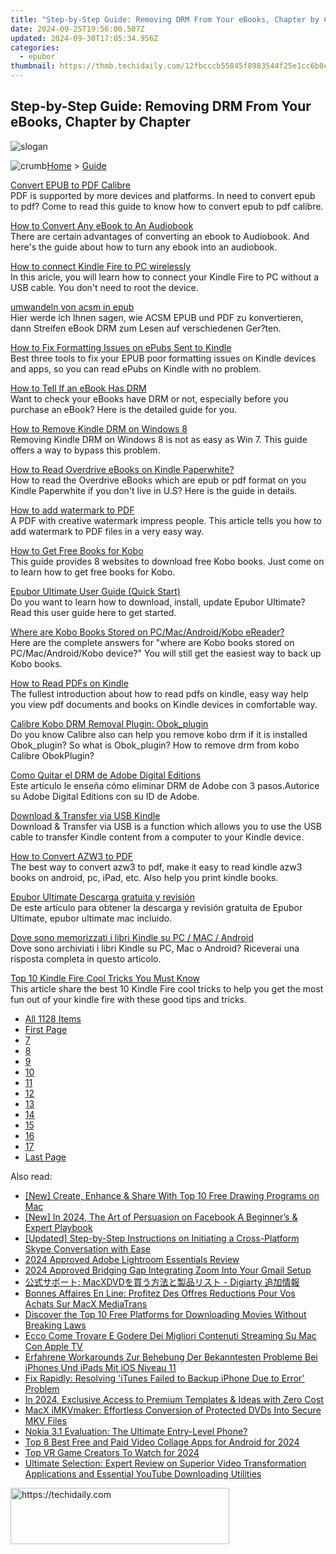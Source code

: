 ```yaml
---
title: "Step-by-Step Guide: Removing DRM From Your eBooks, Chapter by Chapter"
date: 2024-09-25T19:56:00.507Z
updated: 2024-09-30T17:05:34.956Z
categories:
  - epubor
thumbnail: https://thmb.techidaily.com/12fbcccb55845f8983544f25e1cc6b0c0aa528d408cbc232f59c597fcdf5f91a.png
---
```


## Step-by-Step Guide: Removing DRM From Your eBooks, Chapter by Chapter

![slogan](http://www.epubor.com/images/guide-banner-word.png)

![crumb](http://www.epubor.com/images/ol_home.png)[Home](https://tools.techidaily.com/epubor/products/) \> [Guide](https://tools.techidaily.com/epubor/products/)

[Convert EPUB to PDF Calibre](https://tools.techidaily.com/epubor/products/)  
 PDF is supported by more devices and platforms. In need to convert epub to pdf? Come to read this guide to know how to convert epub to pdf calibre.

[How to Convert Any eBook to An Audiobook](https://tools.techidaily.com/epubor/products/)  
 There are certain advantages of converting an ebook to Audiobook. And here's the guide about how to turn any ebook into an audiobook.

[How to connect Kindle Fire to PC wirelessly](https://tools.techidaily.com/epubor/products/)  
 In this aricle, you will learn how to connect your Kindle Fire to PC without a USB cable. You don't need to root the device.

[umwandeln von acsm in epub](https://tools.techidaily.com/epubor/products/)  
 Hier werde ich Ihnen sagen, wie ACSM EPUB und PDF zu konvertieren, dann Streifen eBook DRM zum Lesen auf verschiedenen Ger?ten.

[How to Fix Formatting Issues on ePubs Sent to Kindle](https://tools.techidaily.com/epubor/products/)  
 Best three tools to fix your EPUB poor formatting issues on Kindle devices and apps, so you can read ePubs on Kindle with no problem.

[How to Tell If an eBook Has DRM](https://tools.techidaily.com/epubor/products/)  
 Want to check your eBooks have DRM or not, especially before you purchase an eBook? Here is the detailed guide for you.

[How to Remove Kindle DRM on Windows 8](https://tools.techidaily.com/epubor/products/)  
 Removing Kindle DRM on Windows 8 is not as easy as Win 7\. This guide offers a way to bypass this problem.

[How to Read Overdrive eBooks on Kindle Paperwhite?](https://tools.techidaily.com/epubor/products/)  
 How to read the Overdrive eBooks which are epub or pdf format on you Kindle Paperwhite if you don't live in U.S? Here is the guide in details.

[How to add watermark to PDF](https://tools.techidaily.com/epubor/products/)  
 A PDF with creative watermark impress people. This article tells you how to add watermark to PDF files in a very easy way.

[How to Get Free Books for Kobo](https://tools.techidaily.com/epubor/products/)  
 This guide provides 8 websites to download free Kobo books. Just come on to learn how to get free books for Kobo.

[Epubor Ultimate User Guide (Quick Start)](http://www.epubor.com/epubor-ultimate-user-guide.html)  
 Do you want to learn how to download, install, update Epubor Ultimate? Read this user guide here to get started.

[Where are Kobo Books Stored on PC/Mac/Android/Kobo eReader?](https://tools.techidaily.com/epubor/reader/)  
 Here are the complete answers for "where are Kobo books stored on PC/Mac/Android/Kobo device?" You will still get the easiest way to back up Kobo books.

[How to Read PDFs on Kindle](https://tools.techidaily.com/epubor/products/)  
 The fullest introduction about how to read pdfs on kindle, easy way help you view pdf documents and books on Kindle devices in comfortable way.

[Calibre Kobo DRM Removal Plugin: Obok\_plugin](https://tools.techidaily.com/epubor/products/)  
 Do you know Calibre also can help you remove kobo drm if it is installed Obok\_plugin? So what is Obok\_plugin? How to remove drm from kobo Calibre ObokPlugin?

[Como Quitar el DRM de Adobe Digital Editions](https://tools.techidaily.com/epubor/products/)  
 Este artículo le enseña cómo eliminar DRM de Adobe con 3 pasos.Autorice su Adobe Digital Editions con su ID de Adobe.

[Download & Transfer via USB Kindle](https://tools.techidaily.com/epubor/transfer/)  
 Download & Transfer via USB is a function which allows you to use the USB cable to transfer Kindle content from a computer to your Kindle device. 

[How to Convert AZW3 to PDF](https://tools.techidaily.com/epubor/products/)  
 The best way to convert azw3 to pdf, make it easy to read kindle azw3 books on android, pc, iPad, etc. Also help you print kindle books.

[Epubor Ultimate Descarga gratuita y revisión](https://tools.techidaily.com/epubor/ultimate/)  
 De este artículo para obtener la descarga y revisión gratuita de Epubor Ultimate, epubor ultimate mac incluido.

[Dove sono memorizzati i libri Kindle su PC / MAC / Android](https://tools.techidaily.com/epubor/products/)  
 Dove sono archiviati i libri Kindle su PC, Mac o Android? Riceverai una risposta completa in questo articolo.

[Top 10 Kindle Fire Cool Tricks You Must Know](https://tools.techidaily.com/epubor/products/)  
 This article share the best 10 Kindle Fire cool tricks to help you get the most fun out of your kindle fire with these good tips and tricks.

* [All 1128 Items](https://tools.techidaily.com/epubor/products/)
* [First Page](https://tools.techidaily.com/epubor/products/)
* [7](https://tools.techidaily.com/epubor/products/)
* [8](https://tools.techidaily.com/epubor/products/)
* [9](https://tools.techidaily.com/epubor/products/)
* [10](https://tools.techidaily.com/epubor/products/)
* [11](https://tools.techidaily.com/epubor/products/)
* [12](https://tools.techidaily.com/epubor/products/)
* [13](https://tools.techidaily.com/epubor/products/)
* [14](https://tools.techidaily.com/epubor/products/)
* [15](https://tools.techidaily.com/epubor/products/)
* [16](https://tools.techidaily.com/epubor/products/)
* [17](https://tools.techidaily.com/epubor/products/)
* [Last Page](https://tools.techidaily.com/epubor/products/)

<ins class="adsbygoogle"
     style="display:block"
     data-ad-format="autorelaxed"
     data-ad-client="ca-pub-7571918770474297"
     data-ad-slot="1223367746"></ins>

<ins class="adsbygoogle"
     style="display:block"
     data-ad-client="ca-pub-7571918770474297"
     data-ad-slot="8358498916"
     data-ad-format="auto"
     data-full-width-responsive="true"></ins>

<span class="atpl-alsoreadstyle">Also read:</span>
<div><ul>
<li><a href="https://extra-information.techidaily.com/new-create-enhance-and-share-with-top-10-free-drawing-programs-on-mac/"><u>[New] Create, Enhance & Share With Top 10 Free Drawing Programs on Mac</u></a></li>
<li><a href="https://facebook-video-files.techidaily.com/new-in-2024-the-art-of-persuasion-on-facebook-a-beginners-and-expert-playbook/"><u>[New] In 2024, The Art of Persuasion on Facebook A Beginner’s & Expert Playbook</u></a></li>
<li><a href="https://screen-recording.techidaily.com/updated-step-by-step-instructions-on-initiating-a-cross-platform-skype-conversation-with-ease/"><u>[Updated] Step-by-Step Instructions on Initiating a Cross-Platform Skype Conversation with Ease</u></a></li>
<li><a href="https://extra-tips.techidaily.com/2024-approved-adobe-lightroom-essentials-review/"><u>2024 Approved Adobe Lightroom Essentials Review</u></a></li>
<li><a href="https://fox-http.techidaily.com/2024-approved-bridging-gap-integrating-zoom-into-your-gmail-setup/"><u>2024 Approved Bridging Gap Integrating Zoom Into Your Gmail Setup</u></a></li>
<li><a href="https://solve-outstanding.techidaily.com/1724766039450-macxdvd-digiarty/"><u>公式サポート: MacXDVDを買う方法と製品リスト - Digiarty 追加情報</u></a></li>
<li><a href="https://solve-outstanding.techidaily.com/bonnes-affaires-en-line-profitez-des-offres-reductions-pour-vos-achats-sur-macx-mediatrans/"><u>Bonnes Affaires En Line: Profitez Des Offres Reductions Pour Vos Achats Sur MacX MediaTrans</u></a></li>
<li><a href="https://solve-outstanding.techidaily.com/discover-the-top-10-free-platforms-for-downloading-movies-without-breaking-laws/"><u>Discover the Top 10 Free Platforms for Downloading Movies Without Breaking Laws</u></a></li>
<li><a href="https://solve-outstanding.techidaily.com/ecco-come-trovare-e-godere-dei-migliori-contenuti-streaming-su-mac-con-apple-tv/"><u>Ecco Come Trovare E Godere Dei Migliori Contenuti Streaming Su Mac Con Apple TV</u></a></li>
<li><a href="https://solve-outstanding.techidaily.com/erfahrene-workarounds-zur-behebung-der-bekanntesten-probleme-bei-iphones-und-ipads-mit-ios-niveau-11/"><u>Erfahrene Workarounds Zur Behebung Der Bekanntesten Probleme Bei iPhones Und iPads Mit iOS Niveau 11</u></a></li>
<li><a href="https://solve-outstanding.techidaily.com/fix-rapidly-resolving-itunes-failed-to-backup-iphone-due-to-error-problem/"><u>Fix Rapidly: Resolving 'iTunes Failed to Backup iPhone Due to Error' Problem</u></a></li>
<li><a href="https://some-knowledge.techidaily.com/in-2024-exclusive-access-to-premium-templates-and-ideas-with-zero-cost/"><u>In 2024, Exclusive Access to Premium Templates & Ideas with Zero Cost</u></a></li>
<li><a href="https://solve-outstanding.techidaily.com/macx-imkvmaker-effortless-conversion-of-protected-dvds-into-secure-mkv-files/"><u>MacX iMKVmaker: Effortless Conversion of Protected DVDs Into Secure MKV Files</u></a></li>
<li><a href="https://buynow-info.techidaily.com/nokia-31-evaluation-the-ultimate-entry-level-phone/"><u>Nokia 3.1 Evaluation: The Ultimate Entry-Level Phone?</u></a></li>
<li><a href="https://some-guidance.techidaily.com/top-8-best-free-and-paid-video-collage-apps-for-android-for-2024/"><u>Top 8 Best Free and Paid Video Collage Apps for Android for 2024</u></a></li>
<li><a href="https://some-skills.techidaily.com/top-vr-game-creators-to-watch-for-2024/"><u>Top VR Game Creators To Watch for 2024</u></a></li>
<li><a href="https://solve-outstanding.techidaily.com/ultimate-selection-expert-review-on-superior-video-transformation-applications-and-essential-youtube-downloading-utilities/"><u>Ultimate Selection: Expert Review on Superior Video Transformation Applications and Essential YouTube Downloading Utilities</u></a></li>
</ul></div>

<!-- affiliate ads begin -->
<a href="https://unicoeye.pxf.io/c/5597632/2148771/18498" target="_top" id="2148771">
  <img src="//a.impactradius-go.com/display-ad/18498-2148771" border="0" alt="https://techidaily.com" width="350" height="90"/>
</a>
<img height="0" width="0" src="https://unicoeye.pxf.io/i/5597632/2148771/18498" style="position:absolute;visibility:hidden;" border="0" />
<!-- affiliate ads end -->

